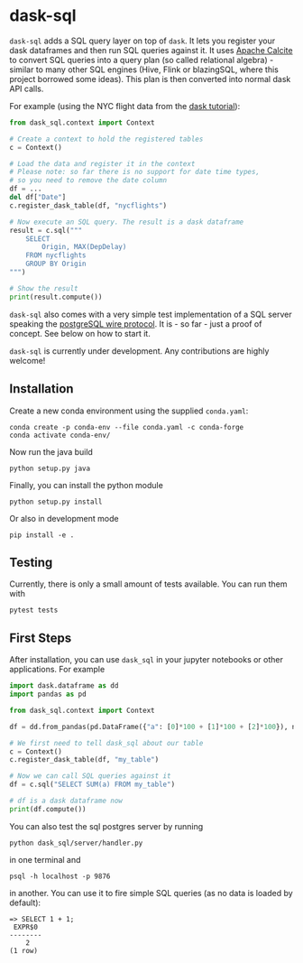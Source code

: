 dask-sql
========

`dask-sql` adds a SQL query layer on top of `dask`.
It lets you register your dask dataframes and then run SQL queries against it.
It uses [Apache Calcite](https://calcite.apache.org/) to convert
SQL queries into a query plan (so called relational algebra) - similar to many other SQL engines (Hive, Flink or blazingSQL, where this project borrowed some ideas).
This plan is then converted into normal dask API calls.

For example (using the NYC flight data from the [dask tutorial](https://github.com/dask/dask-tutorial/blob/master/04_dataframe.ipynb)):

```python
from dask_sql.context import Context

# Create a context to hold the registered tables
c = Context()

# Load the data and register it in the context
# Please note: so far there is no support for date time types,
# so you need to remove the date column
df = ...
del df["Date"]
c.register_dask_table(df, "nycflights")

# Now execute an SQL query. The result is a dask dataframe
result = c.sql("""
    SELECT
        Origin, MAX(DepDelay)
    FROM nycflights
    GROUP BY Origin
""")

# Show the result
print(result.compute())
```

`dask-sql` also comes with a very simple test implementation of a SQL server speaking the [postgreSQL wire protocol](https://www.postgresql.org/docs/9.3/protocol-flow.html).
It is - so far - just a proof of concept. See below on how to start it.

`dask-sql` is currently under development. Any contributions are highly welcome!

Installation
------------

Create a new conda environment using the supplied `conda.yaml`:

    conda create -p conda-env --file conda.yaml -c conda-forge
    conda activate conda-env/

Now run the java build

    python setup.py java

Finally, you can install the python module

    python setup.py install

Or also in development mode

    pip install -e .

Testing
-------

Currently, there is only a small amount of tests available. You can run them with

    pytest tests

First Steps
-----------

After installation, you can use `dask_sql` in your jupyter notebooks or other applications. For example

```python
import dask.dataframe as dd
import pandas as pd

from dask_sql.context import Context

df = dd.from_pandas(pd.DataFrame({"a": [0]*100 + [1]*100 + [2]*100}), npartitions=3)

# We first need to tell dask_sql about our table
c = Context()
c.register_dask_table(df, "my_table")

# Now we can call SQL queries against it
df = c.sql("SELECT SUM(a) FROM my_table")

# df is a dask dataframe now
print(df.compute())
```

You can also test the sql postgres server by running

    python dask_sql/server/handler.py

in one terminal and

    psql -h localhost -p 9876

in another. You can use it to fire simple SQL queries (as no data is loaded by default):

    => SELECT 1 + 1;
     EXPR$0
    --------
        2
    (1 row)

